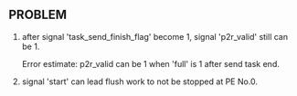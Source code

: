 ## PROBLEM

1. after signal 'task_send_finish_flag' become 1, signal 'p2r_valid' still can be 1.

    Error estimate: p2r_valid can be 1 when 'full' is 1 after send task end.

2. signal 'start' can lead flush work to not be stopped at PE No.0.
